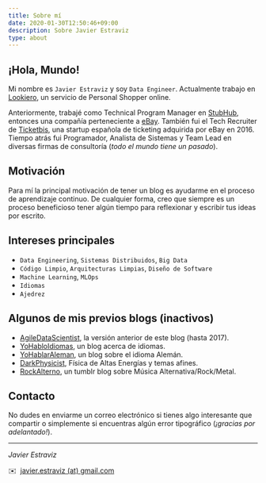 ```yaml
---
title: Sobre mí
date: 2020-01-30T12:50:46+09:00
description: Sobre Javier Estraviz
type: about
---
```


## ¡Hola, Mundo!

Mi nombre es `Javier Estraviz` y soy `Data Engineer`. Actualmente trabajo en [Lookiero](www.lookiero.es), un servicio de Personal Shopper online.

Anteriormente, trabajé como Technical Program Manager en [StubHub](https://es.wikipedia.org/wiki/StubHub), entonces una compañía perteneciente a [eBay](https://www.ebay.es/). También fui el Tech Recruiter de [Ticketbis](https://www.crunchbase.com/organization/ticketbis), una startup española de ticketing adquirida por eBay en 2016. Tiempo atrás fui Programador, Analista de Sistemas y Team Lead en diversas firmas de consultoría (_todo el mundo tiene un pasado_).

## Motivación

Para mí la principal motivación de tener un blog es ayudarme en el proceso de aprendizaje continuo. De cualquier forma, creo que siempre es un proceso beneficioso tener algún tiempo para reflexionar y escribir tus ideas por escrito.

## Intereses principales

* `Data Engineering`, `Sistemas Distribuidos`, `Big Data`
* `Código Limpio`, `Arquitecturas Limpias`, `Diseño de Software`
* `Machine Learning`, `MLOps`
* `Idiomas`
* `Ajedrez`

## Algunos de mis previos blogs (inactivos)

* [AgileDataScientist](https://estraviz.github.io/estraviz2017/), la versión anterior de este blog (hasta 2017). 
* [YoHabloIdiomas](https://yohabloidiomas.wordpress.com/), un blog acerca de idiomas.
* [YoHablarAleman](https://yohablaraleman.wordpress.com/), un blog sobre el idioma Alemán.
* [DarkPhysicist](https://darkphysicist.wordpress.com/), Física de Altas Energías y temas afines.
* [RockAlterno](https://rockalterno.tumblr.com/), un tumblr blog sobre Música Alternativa/Rock/Metal.


## Contacto

No dudes en enviarme un correo electrónico si tienes algo interesante que compartir o simplemente si encuentras algún error tipográfico (_¡gracias por adelantado!_).


---
_Javier Estraviz_

✉️ &nbsp;[javier.estraviz (at) gmail.com](mailto:javier.estraviz+blog@gmail.com?subject=Contacto)

